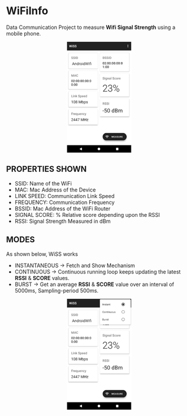 
# WiFiInfo
Data Communication Project to measure **Wifi Signal Strength** using a mobile phone.

<p align="center">
<img src=".readme/NormalScreen.png" height="300px">
</p>

## PROPERTIES SHOWN
-   SSID: Name of the WiFi
-   MAC: Mac Address of the Device
-   LINK SPEED: Communication Link Speed
-   FREQUENCY: Communication Frequency
-   BSSID: Mac Address of the WiFi Router
-   SIGNAL SCORE: % Relative score depending upon the RSSI
-   RSSI: Signal Strength Measured in dBm

## MODES
As shown below, WiSS works 
-   INSTANTANEOUS -> Fetch and Show Mechanism
-   CONTINUOUS -> Continuous running loop keeps updating the latest  **RSSI**  &  **SCORE**  values.
-   BURST -> Get an average  **RSSI**  &  **SCORE**  value over an interval of 5000ms, Sampling-period 500ms.

<p align="center">
<img src=".readme/ScreenWithModeMenu.png" height="300px">
</p>
